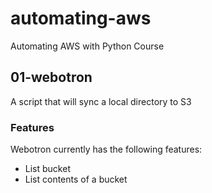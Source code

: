 # automating-aws
Automating AWS with Python Course

## 01-webotron
A script that will sync a local directory to S3

### Features

Webotron currently has the following features:

- List bucket
- List contents of a bucket